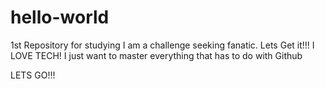 # hello-world
1st Repository for studying
I am a challenge seeking fanatic. Lets Get it!!! I LOVE TECH!
I just want to master everything that has to do with Github


LETS GO!!!

